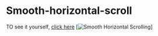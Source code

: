# Smooth-horizontal-scroll
TO see it yourself, [click here](https://cityisbetter.github.io/Smooth-horizontal-scroll)
[![Smooth Horizontal Scrolling](smooth-horizontal-scrolling.gif)]
